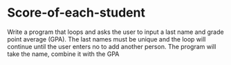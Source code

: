 # Score-of-each-student

Write a program that loops and asks the user to input a last name and grade point average (GPA). The last names must be unique and the loop will continue until the user enters no to add another person.  The program will take the name, combine it with the GPA
